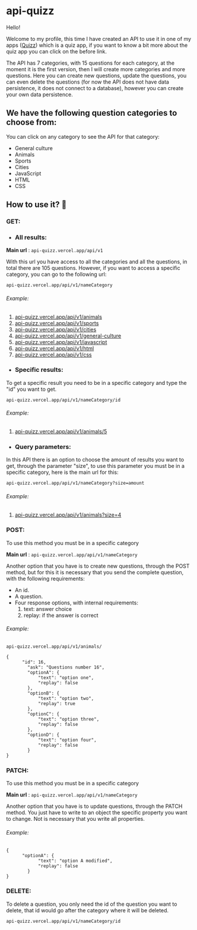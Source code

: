 # api-quizz

Hello!

Welcome to my profile, this time I have created an API to use it in one of my apps ([Quizz](https://github.com/Alicbm/quizz "Quizz")) which is a quiz app, if you want to know a bit more about the quiz app you can click on the before link.

The API has 7 categories, with 15 questions for each category, at the moment it is the first version, then I will create more categories and more questions. Here you can create new questions, update the questions, you can even delete the questions (for now the API does not have data persistence, it does not connect to a database), however you can create your own data persistence.

## We have the following question categories to choose from:

You can click on any category to see the API for that category:

- General culture
- Animals
- Sports
- Cities
- JavaScript
- HTML
- CSS

## How to use it? :brain:
### GET:

- ### All results: 

**Main url** : `api-quizz.vercel.app/api/v1` 

With this url you have access to all the categories and all the questions, in total there are 105 questions. However, if you want to access a specific category, you can go to the following url:

`api-quizz.vercel.app/api/v1/nameCategory`  

###### Example: 
1. [api-quizz.vercel.app/api/v1/animals](https://api-quizz.vercel.app/api/v1/animals "api-quizz.vercel.app/api/v1/animals")
2. [api-quizz.vercel.app/api/v1/sports](https://api-quizz.vercel.app/api/v1/sports "api-quizz.vercel.app/api/v1/sports")
3. [api-quizz.vercel.app/api/v1/cities](https://api-quizz.vercel.app/api/v1/cities "api-quizz.vercel.app/api/v1/cities")
4. [api-quizz.vercel.app/api/v1/general-culture](https://api-quizz.vercel.app/api/v1/general-culture "api-quizz.vercel.app/api/v1/general-culture")
5. [api-quizz.vercel.app/api/v1/javascript](https://api-quizz.vercel.app/api/v1/javascript "api-quizz.vercel.app/api/v1/javascript")
6. [api-quizz.vercel.app/api/v1/html](https://api-quizz.vercel.app/api/v1/html "api-quizz.vercel.app/api/v1/html")
7. [api-quizz.vercel.app/api/v1/css](https://api-quizz.vercel.app/api/v1/css "api-quizz.vercel.app/api/v1/css")

- ### Specific results:

To get a specific result you need to be in a specific category and type the "id" you want to get.

`api-quizz.vercel.app/api/v1/nameCategory/id`

###### Example:

1. [api-quizz.vercel.app/api/v1/animals/5](https://api-quizz.vercel.app/api/v1/animals/5 "api-quizz.vercel.app/api/v1/animals/5")

- ### Query parameters:

In this API there is an option to choose the amount of results you want to get, through the parameter "size", to use this parameter you must be in a specific category, here is the main url for this:

`api-quizz.vercel.app/api/v1/nameCategory?size=amount`

###### Example:
1. [api-quizz.vercel.app/api/v1/animals?size=4](https://api-quizz.vercel.app/api/v1/animals?size=4 "api-quizz.vercel.app/api/v1/animals?size=4")


### POST:

To use this method you must be in a specific category

**Main url** : `api-quizz.vercel.app/api/v1/nameCategory` 

Another option that you have is to create new questions, through the POST method, but for this it is necessary that you send the complete question, with the following requirements:
- An id.
- A question.
- Four response options, with internal requirements:
   1. text: answer choice
   2. replay: if the answer is correct

###### Example:

`api-quizz.vercel.app/api/v1/animals/`

	{
		  "id": 16,
			"ask": "Questions number 16",
			"optionA": {
				"text": "option one",
				"replay": false
			},
			"optionB": {
				"text": "option two",
				"replay": true
			},
			"optionC": {
				"text": "option three",
				"replay": false
			},
			"optionD": {
				"text": "option four",
				"replay": false
			}
	}

### PATCH:

To use this method you must be in a specific category

**Main url** : `api-quizz.vercel.app/api/v1/nameCategory` 

Another option that you have is to update questions, through the PATCH method. You just have to write to an object the specific property you want to change. Not is necessary that you write all properties.

###### Example:

	{
		  "optionA": {
				"text": "option A modified",
				"replay": false
			}
	}


### DELETE:

To delete a question, you only need the id of the question you want to delete, that id would go after the category where it will be deleted.

`api-quizz.vercel.app/api/v1/nameCategory/id`





